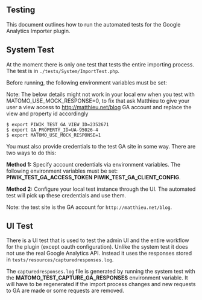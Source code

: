 ## Testing

This document outlines how to run the automated tests for the Google Analytics Importer plugin.

## System Test

At the moment there is only one test that tests the entire importing process. The test is in `./tests/System/ImportTest.php`.

Before running, the following environment variables must be set:

Note: The below details might not work in your local env when you test with MATOMO_USE_MOCK_RESPONSE=0, to fix that ask Matthieu to give your user a view access to http://matthieu.net/blog GA account and replace the view and property id accordingly
``` 
$ export PIWIK_TEST_GA_VIEW_ID=2352671
$ export GA_PROPERTY_ID=UA-95026-4
$ export MATOMO_USE_MOCK_RESPONSE=1
```

You must also provide credentials to the test GA site in some way. There are two ways to do this:

**Method 1:** Specify account credentials via environment variables. The following environment variables must be set:
**PIWIK_TEST_GA_ACCESS_TOKEN** **PIWIK_TEST_GA_CLIENT_CONFIG**.

**Method 2:** Configure your local test instance through the UI. The automated test will pick up these credentials and use them.

Note: the test site is the GA account for `http://matthieu.net/blog`.

## UI Test

There is a UI test that is used to test the admin UI and the entire workflow for the plugin (except oauth configuration). Unlike
the system test it does not use the real Google Analytics API. Instead it uses the responses stored in `tests/resources/capturedresponses.log`.

The `capturedresponses.log` file is generated by running the system test with the **MATOMO_TEST_CAPTURE_GA_RESPONSES** environment variable. It will have to be
regenerated if the import process changes and new requests to GA are made or some requests are removed.